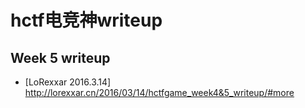 # hctf电竞神writeup
## Week 5 writeup
* [LoRexxar 2016.3.14] http://lorexxar.cn/2016/03/14/hctfgame_week4&5_writeup/#more
